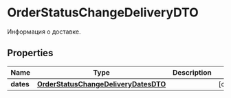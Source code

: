 

# OrderStatusChangeDeliveryDTO

Информация о доставке.

## Properties

| Name | Type | Description | Notes |
|------------ | ------------- | ------------- | -------------|
|**dates** | [**OrderStatusChangeDeliveryDatesDTO**](OrderStatusChangeDeliveryDatesDTO.md) |  |  [optional] |



